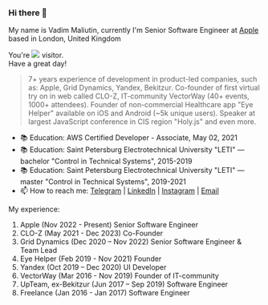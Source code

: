 ### Hi there 👋

My name is Vadim Maliutin, currently I'm Senior Software Engineer at [Apple](https://www.apple.com) based in London, United Kingdom

You're <img src="https://www.websitecounterfree.com/c.php?d=6&id=19541&s=12"/> visitor.  
Have a great day!

> 7+ years experience of development in product-led companies, such as: Apple, Grid Dynamics, Yandex, Bekitzur.
> Co-founder of first virtual try on in web called CLO-Z, IT-community VectorWay (40+ events, 1000+ attendees).
> Founder of non-commercial Healthcare app "Eye Helper" available on iOS and Android (~5k unique users).
> Speaker at largest JavaScript conference in CIS region "Holy.js" and even more.

- 📚 Education: AWS Certified Developer - Associate, May 02, 2021
- 📚 Education: Saint Petersburg Electrotechnical University "LETI" — bachelor "Control in Technical Systems", 2015-2019
- 📚 Education: Saint Petersburg Electrotechnical University "LETI" — master "Control in Technical Systems", 2019-2021
- 📫 How to reach me: [Telegram](https://t.me/mfpjke) | [LinkedIn](https://www.linkedin.com/in/%D0%B2%D0%B0%D0%B4%D0%B8%D0%BC-%D0%BC%D0%B0%D0%BB%D1%8E%D1%82%D0%B8%D0%BD-5386a5122) | [Instagram](https://www.instagram.com/mfpjke) | [Email](mailto:mdusafp@gmail.com)

My experience:
1. Apple (Nov 2022 - Present) Senior Software Engineer
2. CLO-Z (May 2021 - Dec 2023) Co-Founder
4. Grid Dynamics (Dec 2020 – Nov 2022) Senior Software Engineer & Team Lead
5. Eye Helper (Feb 2019 - Nov 2021) Founder
6. Yandex (Oct 2019 – Dec 2020) UI Developer
7. VectorWay (Mar 2016 - Nov 2019) Founder of IT-community
8. UpTeam, ex-Bekitzur (Jun 2017 – Sep 2019) Software Engineer
9. Freelance (Jan 2016 - Jan 2017) Software Engineer

<!--
**mdusafp/mdusafp** is a ✨ _special_ ✨ repository because its `README.md` (this file) appears on your GitHub profile.

My name is Vadim Malyutin, currently I'm frontend developer at [Grid Dynamics](https://www.griddynamics.com)

        My approach is product and development at the same time.
        I love to test, launch, validate hypotheses, dive into business context to find user problems and fix them.
        I’ve the makings of a speaker and leader.
    

Here are some ideas to get you started:

- 🔭 I’m currently working on ...
- 🌱 I’m currently learning ...
- 👯 I’m looking to collaborate on ...
- 🤔 I’m looking for help with ...
- 💬 Ask me about ...
- 📫 How to reach me: ...
- 😄 Pronouns: ...
- ⚡ Fun fact: ...
-->
